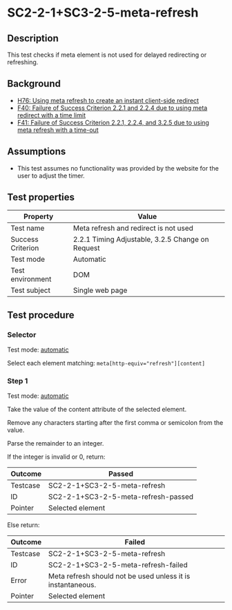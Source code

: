 # SC2-2-1+SC3-2-5-meta-refresh

## Description
This test checks if meta element is not used for delayed redirecting or refreshing.


## Background
- [H76: Using meta refresh to create an instant client-side redirect](http://www.w3.org/TR/WCAG20-TECHS/H76.html)
- [F40: Failure of Success Criterion 2.2.1 and 2.2.4 due to using meta redirect with a time limit](http://www.w3.org/TR/WCAG20-TECHS/F40.html)
- [F41: Failure of Success Criterion 2.2.1, 2.2.4, and 3.2.5 due to using meta refresh with a time-out](http://www.w3.org/TR/WCAG20-TECHS/F41.html)


## Assumptions
- This test assumes no functionality was provided by the website for the user to adjust the timer.


## Test properties
| Property          | Value
|-------------------|----
| Test name         | Meta refresh and redirect is not used
| Success Criterion | 2.2.1 Timing Adjustable, 3.2.5 Change on Request
| Test mode         | Automatic
| Test environment  | DOM
| Test subject      | Single web page


## Test procedure

### Selector
Test mode: [automatic][earl:automatic]

Select each element matching: `meta[http-equiv="refresh"][content]`

### Step 1
Test mode: [automatic][earl:automatic]

Take the value of the content attribute of the selected element.

Remove any characters starting after the first comma or semicolon from the value.

Parse the remainder to an integer.

If the integer is invalid or 0, return:

| Outcome  | Passed
|----------|-----
| Testcase | SC2-2-1+SC3-2-5-meta-refresh
| ID       | SC2-2-1+SC3-2-5-meta-refresh-passed
| Pointer  | Selected element

Else return:

| Outcome  | Failed
|----------|-----
| Testcase | SC2-2-1+SC3-2-5-meta-refresh
| ID       | SC2-2-1+SC3-2-5-meta-refresh-failed
| Error    | Meta refresh should not be used unless it is instantaneous.
| Pointer  | Selected element



[earl:automatic]: ../earl/automatic.md
[earl:semiauto]: ../earl/semiauto.md
[earl:manual]: ../earl/manual.md